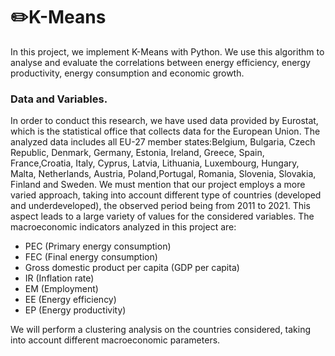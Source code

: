# ✏️K-Means

In this project, we implement K-Means with Python. We use this algorithm to analyse and evaluate the correlations between energy efficiency, energy productivity, energy consumption and economic growth.

### Data and Variables.

In order to conduct this research, we have used data provided by Eurostat, which is the statistical office that collects data for the European Union. The analyzed data includes all EU-27 member states:Belgium, Bulgaria, Czech Republic, Denmark, Germany, Estonia, Ireland, Greece, Spain, France,Croatia, Italy, Cyprus, Latvia, Lithuania, Luxembourg, Hungary, Malta, Netherlands, Austria, Poland,Portugal, Romania, Slovenia, Slovakia, Finland and Sweden. We must mention that our project employs a more varied approach, taking into account different type of countries (developed and underdeveloped), the observed period being from 2011 to 2021. This aspect leads to a large variety of values for the considered variables. The macroeconomic indicators analyzed in this project are:

- PEC (Primary energy consumption)
- FEC (Final energy consumption)
- Gross domestic product per capita (GDP per capita)
- IR (Inflation rate)
- EM (Employment)
- EE (Energy efficiency)
- EP (Energy productivity)

 We will perform a clustering analysis on the countries considered, taking into account different macroeconomic parameters.
